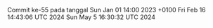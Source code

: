Commit ke-55 pada tanggal Sun Jan 01 14:00 2023 +0100
Fri Feb 16 14:43:06 UTC 2024
Sun May  5 16:30:32 UTC 2024

